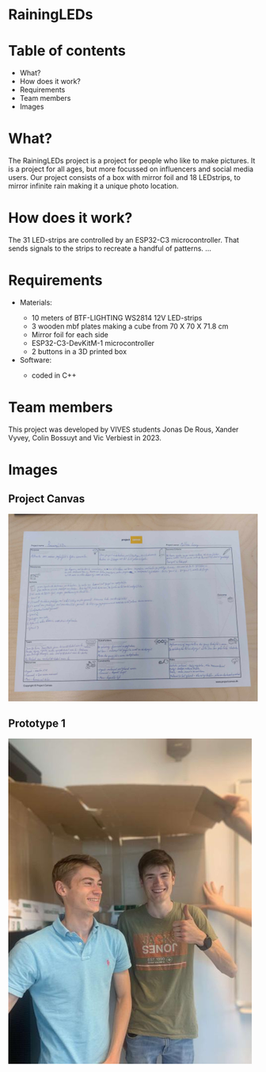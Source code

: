 # RainingLEDs
<h1>Table of contents</h1>
<ul>
    <li href="what">What?</li>
    <li href="how">How does it work?</li>
    <li href="required">Requirements</li>
    <li href="members">Team members</li>
    <li href="image">Images</li>
</ul>
<h1 id="what">What?</h1>
<p>The RainingLEDs project is a project for people who like to make pictures. It is a project for all ages, but more focussed on influencers and social media users. Our project consists of a box with mirror foil and 18 LEDstrips, to mirror infinite rain making it a unique photo location.
</p>
<h1 id="how">How does it work?</h1>
<p>The 31 LED-strips are controlled by an ESP32-C3 microcontroller. That sends signals to the strips to recreate a handful of patterns. ...</p>
<h1 id="required">Requirements</h1>
<ul>
    <li>Materials:</li>
    <ul>
        <li>10 meters of BTF-LIGHTING WS2814 12V LED-strips</li>
        <li>3 wooden mbf plates making a cube from 70 X 70 X 71.8 cm</li>
        <li>Mirror foil for each side</li>
        <li>ESP32-C3-DevKitM-1 microcontroller</li>
        <li>2 buttons in a 3D printed box</li>
    </ul>
    <li>Software:</li>
    <ul>
    <li>coded in C++</li>
    </ul>
</ul>
<h1 id="members">Team members</h1>
<p>This project was developed by VIVES students Jonas De Rous, Xander Vyvey, Colin Bossuyt and Vic Verbiest in 2023.</p>
<h1 id="image">Images</h1>
<h2>Project Canvas</h2>
<img src="src/schema.jpg" alt="Projectcanvas" style="transform: rotate(deg);" />
<h2>Prototype 1</h2>
<img src="src/Prototype.jpg" alt="Prototype 1"/>
